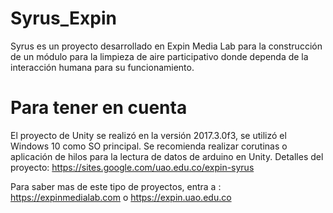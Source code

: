 # Syrus_Expin
Syrus es un proyecto desarrollado en Expin Media Lab para la construcción de un módulo para la limpieza de aire participativo donde dependa de la interacción humana para su funcionamiento. 

# Para tener en cuenta
El proyecto de Unity se realizó en la versión 2017.3.0f3, se utilizó el Windows 10 como SO principal.
Se recomienda realizar corutinas o aplicación de hilos para la lectura de datos de arduino en Unity.
Detalles del proyecto: https://sites.google.com/uao.edu.co/expin-syrus

Para saber mas de este tipo de proyectos, entra a : https://expinmedialab.com o https://expin.uao.edu.co
